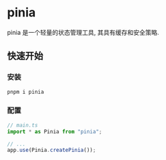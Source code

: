 # pinia

pinia 是一个轻量的状态管理工具, 其具有缓存和安全策略.

## 快速开始

### 安装

```bash
pnpm i pinia
```

### 配置

```ts
// main.ts
import * as Pinia from "pinia";

// ...
app.use(Pinia.createPinia());
```
